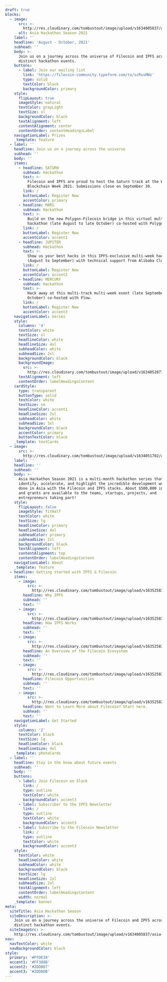 ```yaml
---
draft: true
blocks:
  - image:
      src: >-
        http://res.cloudinary.com/tombustout/image/upload/v1634005837/asia-hackathon-hero_isb8ak.png
      alt: Asia Hackathon Season 2021
    label: ''
    headline: 'August - October, 2021'
    subhead: ''
    body: >-
      Join us on a journey across the universe of Filecoin and IPFS across four
      distinct hackathon events.
    buttons:
      - label: Join our mailing list
        link: 'https://filecoin-community.typeform.com/to/scRusMWz'
        type: solid
        textColor: black
        backgroundColor: primary
    style:
      flipLayout: true
      imageStyle: natural
      textColor: grayLight
      textSize: xl
      backgroundColor: black
      textAlignment: left
      contentAlignment: center
      contentOrder: contentHeadingsLabel
    navigationLabel: Prizes
    _template: feature
  - label: ''
    headline: Join us on a journey across the universe
    subhead: ''
    body: ''
    items:
      - headline: SATURN
        subhead: Hackathon
        text: >-
          Filecoin and IPFS are proud to host the Saturn track at the Wanxiang
          Blockchain Week 2021. Submissions close on September 30.
        link: /
        buttonLabel: Register Now
        accentColor: primary
      - headline: MARS
        subhead: Hackathon
        text: >-
          Build on the new Polygon-Filecoin bridge in this virtual multi-week
          hackathon (late August to late October) co-hosted with Polygon.
        link: /
        buttonLabel: Register Now
        accentColor: accent1
      - headline: JUPITER
        subhead: Hackathon
        text: >-
          Show us your best hacks in this IPFS-exclusive multi-week hackathon
          (August to September) with technical support from Alibaba Cloud.
        link: /
        buttonLabel: Register Now
        accentColor: accent2
      - headline: MERCURY
        subhead: Hackathon
        text: >-
          Hack away at this multi-track multi-week event (late September to late
          October) co-hosted with Flow.
        link: /
        buttonLabel: Register Now
        accentColor: accent3
    navigationLabel: Series
    style:
      columns: '4'
      textColor: white
      textSize: xl
      headlineColor: white
      headlineSize: 4xl
      subheadColor: white
      subheadSize: 2xl
      backgroundColor: black
      backgroundImage:
        src: >-
          http://res.cloudinary.com/tombustout/image/upload/v1634052877/space_bg_i9grrg.png
      textAlignment: left
      contentOrder: labelHeadingsContent
    cardStyle:
      type: transparent
      buttonType: solid
      textColor: white
      textSize: sm
      headlineColor: accent1
      headlineSize: 2xl
      subheadColor: white
      subheadSize: 3xl
      backgroundColor: black
      accentColor: primary
      buttonTextColor: black
    _template: textCards
  - image:
      src: >-
        http://res.cloudinary.com/tombustout/image/upload/v1634051702/astronaut_adbtov.png
    label: ''
    headline: ''
    subhead: ''
    body: >-
      Asia Hackathon Season 2021 is a multi-month hackathon series that will
      identify, accelerate, and highlight the incredible development work being
      done in Asia with the Filecoin and IPFS stacks. About $500,000 in prizes
      and grants are available to the teams, startups, projects, and
      entrepreneurs taking part!
    style:
      flipLayout: false
      imageStyle: fitHalf
      textColor: white
      textSize: lg
      headlineColor: primary
      headlineSize: 4xl
      subheadColor: primary
      subheadSize: 2xl
      backgroundColor: black
      textAlignment: left
      contentAlignment: top
      contentOrder: labelHeadingsContent
    navigationLabel: About
    _template: feature
  - headline: Getting started with IPFS & Filecoin
    items:
      - image:
          src: >-
            http://res.cloudinary.com/tombustout/image/upload/v1635258307/why-ipfs_lwt8cv.png
        headline: Why IPFS
        subhead: ''
        text: ''
      - image:
          src: >-
            http://res.cloudinary.com/tombustout/image/upload/v1635258314/how-ipfs-works_mnha4d.png
        headline: How IPFS Works
        subhead: ''
        text: ''
      - image:
          src: >-
            http://res.cloudinary.com/tombustout/image/upload/v1635258338/filecoin-ecosystem-overview_e98fbi.png
        headline: An Overview of the Filecoin Ecosystem
        subhead: ''
        text: ''
      - image:
          src: >-
            http://res.cloudinary.com/tombustout/image/upload/v1635258344/filecoin-opportunities_velarn.png
        headline: Filecoin Opportunities
        subhead: ''
        text: ''
      - image:
          src: >-
            http://res.cloudinary.com/tombustout/image/upload/v1635258274/filecoin-learn-more_xn4wfx.png
        headline: Want to Learn More about Filecoin? Start here.
        subhead: ''
        text: ''
    navigationLabel: Get Started
    style:
      columns: '2'
      textColor: black
      textSize: lg
      headlineColor: black
      headlineSize: 4xl
    _template: photoCards
  - label: ''
    headline: Stay in the know about future events
    subhead: ''
    body: ''
    buttons:
      - label: Join Filecoin on Slack
        link: /
        type: outline
        textColor: white
        backgroundColor: accent3
      - label: Subscriber to the IPFS Newsletter
        link: /
        type: outline
        textColor: white
        backgroundColor: accent3
      - label: Subscribe to the Filecoin Newsletter
        link: /
        type: outline
        textColor: white
        backgroundColor: accent3
    style:
      textColor: white
      headlineColor: white
      subheadColor: white
      backgroundColor: black
      textSize: lg
      headlineSize: 2xl
      subheadSize: 2xl
      textAlignment: left
      contentOrder: labelHeadingsContent
      width: normal
    _template: banner
meta:
  siteTitle: Asia Hackathon Season
  siteDescription: >-
    Join us on a journey across the universe of Filecoin and IPFS across four
    distinct hackathon events.
  siteImageSrc: >-
    http://res.cloudinary.com/tombustout/image/upload/v1634005837/asia-hackathon-hero_isb8ak.png
nav:
  navTextColor: white
  navBackgroundColor: black
style:
  primary: '#FFDE30'
  accent1: '#FF388B'
  accent2: '#2DDB87'
  accent3: '#2DD0DB'
---
```


